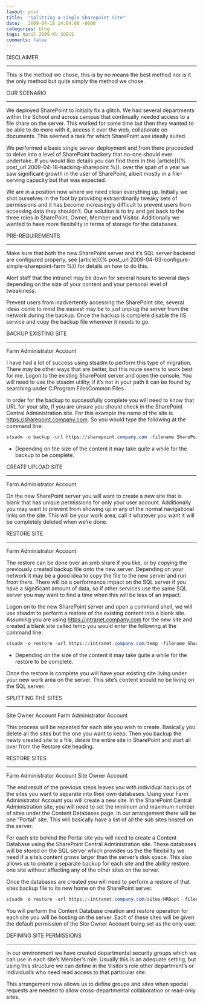 ```yaml
---
layout: post
title:  "Splitting a single Sharepoint Site"
date:   2009-04-18 14:04:00 -0600
categories: blog
tags: April 2009 KU SOECS
comments: false
---
```

DISCLAIMER

---
This is the method we chose, this is by no means the best method nor is it the only method but quite simply the method we chose.

OUR SCENARIO

---
We deployed SharePoint to initially fix a glitch. We had several departments within the School and across campus that continually needed access to a file share on the server. This worked for some time but then they wanted to be able to do more with it, access it over the web, collaborate on documents. This seemed a task for which SharePoint was ideally suited.

We performed a basic single server deployment and from there proceeded to delve into a level of SharePoint hackery that no-one should ever undertake. If you would like details you can find them in this [article]({% post_url 2009-04-18-hacking-sharepoint %}). over the span of a year we saw significant growth in the user of SharePoint, albeit mostly in a file-serving capacity but that was expected.

We are in a position now where we need clean everything up. Initially we shot ourselves in the foot by providing extraordinarily tweaky sets of permissions and it has become increasingly difficult to prevent users from accessing data they shouldn’t. Our solution is to try and get back to the three roles in SharePoint, Owner, Member and Visitor. Additionally we wanted to have more flexibility in terms of storage for the databases.

PRE-REQUIREMENTS

---
Make sure that both the new SharePoint server and it’s SQL server backend are configured properly, see [article]({% post_url 2009-04-03-configure-simple-sharepoint-farm %}) for details on how to do this.

Alert staff that the intranet may be down for several hours to several days depending on the size of your content and your personal level of tweakiness.

Prevent users from inadvertently accessing the SharePoint site, several ideas come to mind the easiest may be to just unplug the server from the network during the backup. Once the backup is complete disable the IIS service and copy the backup file wherever it needs to go.

BACKUP EXISTING SITE

---
Farm Administrator Account

I have had a lot of success using stsadm to perform this type of migration. There may be other ways that are better, but this route seems to work best for me. Logon to the existing SharePoint server and open the console. You will need to use the stsadm utility, if it’s not in your path it can be found by searching under C:Program FilesCommon Files.

In order for the backup to successfully complete you will need to know that URL for your site, if you are unsure you should check in the SharePoint Central Administration site. For this example the name of the site is <https://sharepoint.company.com>. So you would type the following at the command line:

```powershell
stsadm -o backup -url https://sharepoint.company.com -filename SharePointSite.bak
```

* Depending on the size of the content it may take quite a while for the backup to be complete.

CREATE UPLOAD SITE

---
Farm Administrator Account

On the new SharePoint server you will want to create a new site that is blank that has unique permissions for only your user account. Additionally you may want to prevent from showing up in any of the normal navigational links on the site. This will be your work area, call it whatever you want it will be completely deleted when we’re done.

RESTORE SITE

---
Farm Administrator Account

The restore can be done over an smb share if you like, or by copying the previously created backup file onto the new server. Depending on your network it may be a good idea to copy the file to the new server and run from there. There will be a performance impact on the SQL server if you have a significant amount of data, so if other services use the same SQL server you may want to find a time when this will be less of an impact.

Logon on to the new SharePoint server and open a command shell, we will use stsadm to perform a restore of the existing content into a blank site. Assuming you are using <https://intranet.company.com> for the new site and created a blank site called temp you would enter the following at the command line:

```powershell
stsadm -o restore -url https://intranet.company.com/temp -filename SharePointSite.bak -overwrite
```

* Depending on the size of the content it may take quite a while for the restore to be complete.

Once the restore is complete you will have your existing site living under your new work area on the server. This site’s content should no be living on the SQL server.

SPLITTING THE SITES

---
Site Owner Account
Farm Administrator Account

This process will be repeated for each site you wish to create. Basically you delete all the sites but the one you want to keep. Then you backup the newly created site to a file, delete the entire site in SharePoint and start all over from the Restore site heading.

RESTORE SITES

---
Farm Administrator Account
Site Owner Account

The end result of the previous steps leaves you with individual backups of the sites you want to separate into their own databases. Using your Farm Administrator Account you will create a new site. In the SharePoint Central Administration site, you will need to set the minimum and maximum number of sites under the Content Databases page. In our arrangement there will be one “Portal” site. This will basically have a list of all the sub sites hosted on the server.

For each site behind the Portal site you will need to create a Content Database using the SharePoint Central Administration site. These databases will be stored on the SQL server which provides us the the flexibility we need if a site’s content grows larger than the server’s disk space. This also allows us to create a separate backup for each site and the ability restore one site without affecting any of the other sites on the server.

Once the databases are created you will need to perform a restore of that sites backup file to its new home on the SharePoint server.

```powershell
stsadm -o restore -url https://intranet.company.com/sites/HRDept -filename HRDeptSharePoint.bak -overwrite
```

You will perform the Content Database creation and restore operation for each site you will be hosting on the server. Each of these sites will be given the default permission of the Site Owner Account being set as the only user.

DEFINING SITE PERMISSIONS

---
In our environment we have created departmental security groups which we can use in each site’s Member’s role. Usually this is an adequate setting, but using this structure we can define in the Visitor’s role other department’s or individual’s who need read access to that particular site.

This arrangement now allows us to define groups and sites when special requests are needed to allow cross-departmental collaboration or read-only sites.
